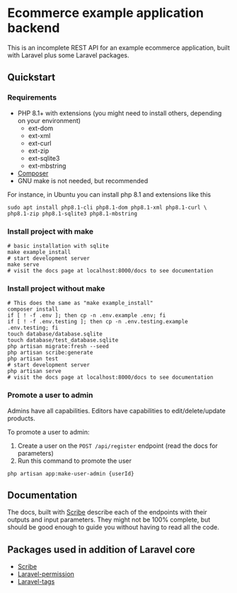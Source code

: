 # Ecommerce example application backend

This is an incomplete REST API for an example ecommerce application,
built with Laravel plus some Laravel packages.

## Quickstart

### Requirements
- PHP 8.1+ with extensions (you might need to install others, depending on your environment)
    - ext-dom
    - ext-xml
    - ext-curl
    - ext-zip
    - ext-sqlite3
    - ext-mbstring
- [Composer](https://getcomposer.org/download/) 
- GNU make is not needed, but recommended

For instance, in Ubuntu you can install php 8.1 and extensions like this
```shell
sudo apt install php8.1-cli php8.1-dom php8.1-xml php8.1-curl \
php8.1-zip php8.1-sqlite3 php8.1-mbstring 
```

### Install project with make

```shell
# basic installation with sqlite
make example_install 
# start development server
make serve
# visit the docs page at localhost:8000/docs to see documentation
```


### Install project without make

```shell
# This does the same as "make example_install"
composer install
if [ ! -f .env ]; then cp -n .env.example .env; fi
if [ ! -f .env.testing ]; then cp -n .env.testing.example .env.testing; fi
touch database/database.sqlite
touch database/test_database.sqlite
php artisan migrate:fresh --seed
php artisan scribe:generate
php artisan test
# start development server
php artisan serve
# visit the docs page at localhost:8000/docs to see documentation
```

### Promote a user to admin

Admins have all capabilities. Editors have capabilities to edit/delete/update products.

To promote a user to admin:
1. Create a user on the `POST /api/register` endpoint (read the docs for parameters)
2. Run this command to promote the user
```shell
php artisan app:make-user-admin {userId}
```

## Documentation

The docs, built with [Scribe](https://scribe.knuckles.wtf/laravel/)
describe each of the endpoints with their outputs and input parameters.
They might not be 100% complete, but should be good enough to guide you
without having to read all the code. 

## Packages used in addition of Laravel core

- [Scribe](https://scribe.knuckles.wtf/laravel/)
- [Laravel-permission](https://spatie.be/docs/laravel-permission/v5/introduction)
- [Laravel-tags](https://spatie.be/docs/laravel-tags/v4/introduction)
